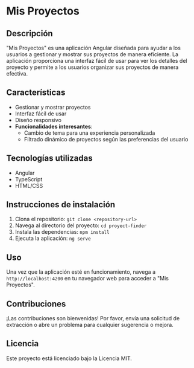 # Mis Proyectos

## Descripción
"Mis Proyectos" es una aplicación Angular diseñada para ayudar a los usuarios a gestionar y mostrar sus proyectos de manera eficiente. La aplicación proporciona una interfaz fácil de usar para ver los detalles del proyecto y permite a los usuarios organizar sus proyectos de manera efectiva.

## Características
- Gestionar y mostrar proyectos
- Interfaz fácil de usar
- Diseño responsivo
- **Funcionalidades interesantes**:
  - Cambio de tema para una experiencia personalizada
  - Filtrado dinámico de proyectos según las preferencias del usuario

## Tecnologías utilizadas
- Angular
- TypeScript
- HTML/CSS

## Instrucciones de instalación
1. Clona el repositorio: `git clone <repository-url>`
2. Navega al directorio del proyecto: `cd proyect-finder`
3. Instala las dependencias: `npm install`
4. Ejecuta la aplicación: `ng serve`

## Uso
Una vez que la aplicación esté en funcionamiento, navega a `http://localhost:4200` en tu navegador web para acceder a "Mis Proyectos".

## Contribuciones
¡Las contribuciones son bienvenidas! Por favor, envía una solicitud de extracción o abre un problema para cualquier sugerencia o mejora.

## Licencia
Este proyecto está licenciado bajo la Licencia MIT.

